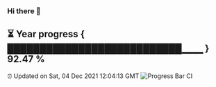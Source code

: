 ### Hi there 👋
⏳ Year progress { ███████████████████████████▁▁▁ } 92.47 %
---
⏰ Updated on Sat, 04 Dec 2021 12:04:13 GMT
![Progress Bar CI](https://github.com/liununu/liununu/workflows/Progress%20Bar%20CI/badge.svg)
